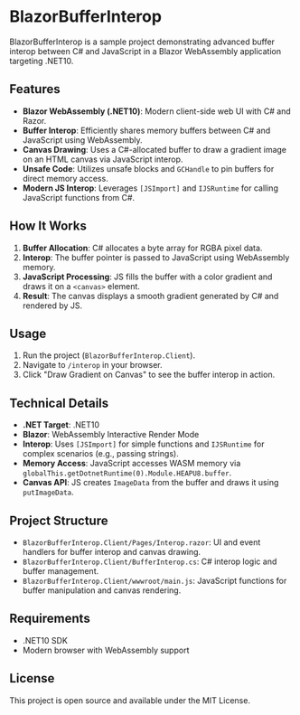 # BlazorBufferInterop

BlazorBufferInterop is a sample project demonstrating advanced buffer interop between C# and JavaScript in a Blazor WebAssembly application targeting .NET10.

## Features

- **Blazor WebAssembly (.NET10)**: Modern client-side web UI with C# and Razor.
- **Buffer Interop**: Efficiently shares memory buffers between C# and JavaScript using WebAssembly.
- **Canvas Drawing**: Uses a C#-allocated buffer to draw a gradient image on an HTML canvas via JavaScript interop.
- **Unsafe Code**: Utilizes unsafe blocks and `GCHandle` to pin buffers for direct memory access.
- **Modern JS Interop**: Leverages `[JSImport]` and `IJSRuntime` for calling JavaScript functions from C#.

## How It Works

1. **Buffer Allocation**: C# allocates a byte array for RGBA pixel data.
2. **Interop**: The buffer pointer is passed to JavaScript using WebAssembly memory.
3. **JavaScript Processing**: JS fills the buffer with a color gradient and draws it on a `<canvas>` element.
4. **Result**: The canvas displays a smooth gradient generated by C# and rendered by JS.

## Usage

1. Run the project (`BlazorBufferInterop.Client`).
2. Navigate to `/interop` in your browser.
3. Click "Draw Gradient on Canvas" to see the buffer interop in action.

## Technical Details

- **.NET Target**: .NET10
- **Blazor**: WebAssembly Interactive Render Mode
- **Interop**: Uses `[JSImport]` for simple functions and `IJSRuntime` for complex scenarios (e.g., passing strings).
- **Memory Access**: JavaScript accesses WASM memory via `globalThis.getDotnetRuntime(0).Module.HEAPU8.buffer`.
- **Canvas API**: JS creates `ImageData` from the buffer and draws it using `putImageData`.

## Project Structure

- `BlazorBufferInterop.Client/Pages/Interop.razor`: UI and event handlers for buffer interop and canvas drawing.
- `BlazorBufferInterop.Client/BufferInterop.cs`: C# interop logic and buffer management.
- `BlazorBufferInterop.Client/wwwroot/main.js`: JavaScript functions for buffer manipulation and canvas rendering.

## Requirements

- .NET10 SDK
- Modern browser with WebAssembly support

## License

This project is open source and available under the MIT License.